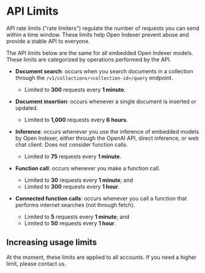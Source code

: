 # API Limits

API rate limits ("rate limiters") regulate the number of requests you can send within a time window. These limits help Open Indexer prevent abuse and provide a stable API to everyone.

The API limits below are the same for all embedded Open Indexer models. These limits are categorized by operations performed by the API.

- **Document search**: occurs when you search documents in a collection through the `/v1/collections/<collection-id>/query` endpoint.
    
    - Limited to **300** requests every **1 minute**.

- **Document insertion**: occurs whenever a single document is inserted or updated.

    - Limited to **1,000** requests every **6 hours**.

- **Inference**: occurs whenever you use the inference of embedded models by Open Indexer, either through the OpenAI API, direct inference, or web chat client. Does not consider function calls.

    - Limited to **75** requests every **1 minute**.

- **Function call**: occurs whenever you make a function call.

    - Limited to **30** requests every **1 minute**; and
    - Limited to **300** requests every **1 hour**.

- **Connected function calls**: occurs whenever you call a function that performs internet searches (not through fetch).

    - Limited to **5** requests every **1 minute**; and
    - Limited to **50** requests every **1 hour**.

## Increasing usage limits

At the moment, these limits are applied to all accounts. If you need a higher limit, please contact us.